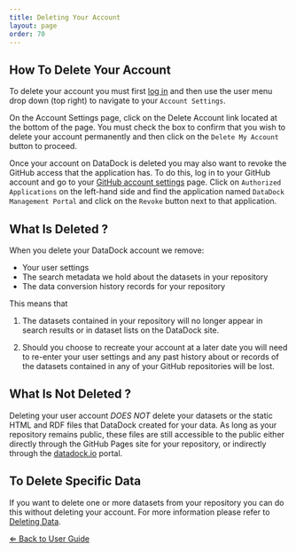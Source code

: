 ```yaml
---
title: Deleting Your Account
layout: page
order: 70
---
```


## How To Delete Your Account

To delete your account you must first [log in](http://manage.datadock.io/account/login) and then use the user menu drop down (top right) to navigate to your `Account Settings`. 

On the Account Settings page, click on the Delete Account link located at the bottom of the page.
You must check the box to confirm that you wish to delete your account permanently and then click
on the `Delete My Account` button to proceed.

Once your account on DataDock is deleted you may also want to revoke the GitHub access that the application has.
To do this, log in to your GitHub account and go to your [GitHub account settings](https://github.com/settings/applications) page. 
Click on `Authorized Applications` on the left-hand side and find the application named `DataDock Management Portal` and click on the `Revoke` button next to that application.

## What Is Deleted ?

When you delete your DataDock account we remove:

  - Your user settings
  - The search metadata we hold about the datasets in your repository
  - The data conversion history records for your repository
  
This means that

  1. The datasets contained in your repository will no longer appear in search results
     or in dataset lists on the DataDock site.
	 
  1. Should you choose to recreate your account at a later date you will need to re-enter 
     your user settings and any past history about or records of the datasets contained in
	 any of your GitHub repositories will be lost.
	 
## What Is Not Deleted ?

Deleting your user account *DOES NOT* delete your datasets or the static HTML and RDF files that DataDock created for your data. As long as your repository remains public, these files are still accessible to
the public either directly through the GitHub Pages site for your repository, or indirectly through the [datadock.io](http://datadock.io/)
portal.

## To Delete Specific Data

If you want to delete one or more datasets from your repository you can do this without deleting your account. For more information
please refer to [Deleting Data](./deleting-data.html).

[&lArr; Back to User Guide](/user-guide/)
